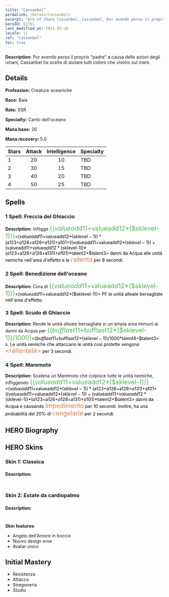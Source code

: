 ```yaml
---
title: "Cassanbel"
permalink: /heroes/Cassanbel/
excerpt: "Era of Chaos Cassanbel. Cassanbel. Pur avendo perso il proprio \"padre\" a causa delle azioni degli umani, Cassanbel ha scelto di aiutare tutti coloro che vivono sul mare."
heroID: 61701
last_modified_at: 2021-03-16
locale: it
ref: "Cassanbel"
toc: true
---
```

 **Description:** Pur avendo perso il proprio \"padre\" a causa delle azioni degli umani, Cassanbel ha scelto di aiutare tutti coloro che vivono sul mare.
## Details
 **Profession:** Creature oceaniche

 **Race:** Baia

 **Rate:** SSR

 **Specialty:** Canto dell'oceano

 **Mana base:** 20

 **Mana recovery:** 5.0


  | Stars   |     Attack     |  Intelligence  |      Specialty     |
  |---------|:---------------:|:---------------:|--------------------|
  |    1    | 20 | 10 | TBD |
  |    2    | 30 | 15 | TBD |
  |    3    | 40 | 20 | TBD |
  |    4    | 50 | 25 | TBD |

## Spells
### 1 Spell: Freccia del Ghiaccio
 **Description:** Infligge <span style="color: #48b946;font-size:20px">{($valueadd11+$valueadd12*($sklevel-1))}</span><span style="color: black"><($valueadd11+$valueadd12*($sklevel-1))*($a123+$a126+$a128+$a131)+$a101+(($valueadd11+$valueadd12*($sklevel-1))+($valueadd11+$valueadd12*($sklevel-1))*($a123+$a126+$a128+$a131)+$a101)*$talent2+$talent3> danni da Acqua alle unità nemiche nell'area d'effetto e le <span style="color: #e07c44;font-size:20px">rallenta</span><span style="color: black"> per 8 secondi.

### 2 Spell: Benedizione dell'oceano
 **Description:** Cura di <span style="color: #48b946;font-size:20px">{($valueadd11+$valueadd12*($sklevel-1))}</span><span style="color: black"><($valueadd11+$valueadd12*($sklevel-1))> PF le unità alleate bersagliate nell'area d'effetto.

### 3 Spell: Scudo di Ghiaccio
 **Description:** Rende le unità alleate bersagliate in un'ampia area immuni ai danni da Acqua per <span style="color: #48b946;font-size:20px">{($bufflast11+$bufflast12*($sklevel-1))/1000}</span><span style="color: black"><($bufflast11+$bufflast12*($sklevel-1))/1000*$talent4+$talent3> s. Le unità nemiche che attaccano le unità così protette vengono <span style="color: #e07c44;font-size:20px">&lt;rallentate&gt;</span><span style="color: black"> per 3 secondi.

### 4 Spell: Maremoto
 **Description:** Scatena un Maremoto che colpisce tutte le unità nemiche, infliggendo <span style="color: #48b946;font-size:20px">{($valueadd11+$valueadd12*($sklevel-1))}</span><span style="color: black"><($valueadd11+$valueadd12*($sklevel-1))*($a123+$a126+$a128+$a131)+$a101+(($valueadd11+$valueadd12*($sklevel-1))+($valueadd11+$valueadd12*($sklevel-1))*($a123+$a126+$a128+$a131)+$a101)*$talent2+$talent3> danni da Acqua e causando <span style="color: #e07c44;font-size:20px">Impedimento</span><span style="color: black"> per 10 secondi. Inoltre, ha una probabilità del 20% di <span style="color: #e07c44;font-size:20px">congelarle</span><span style="color: black"> per 2 secondi.


## HERO Biography

## HERO Skins
### Skin 1: **Classica**

 **Description:** <span style="color: #ffffff;font-size:20px">Proteggerò le Terre sommerse indifese e spazzerò via quei pirati arroganti!</span>


### Skin 2: **Estate da cardiopalmo**

 **Description:** <span style="color: #ffffff;font-size:20px">La calura estiva non mi ferma! Io voglio donare dolcezza a tutto il mondo!</span>

 **Skin features:** 

   - Angelo dell'Amore in boccio
   - Nuovo design eroe
   - Avatar unico


## Initial Mastery
   - Resistenza
   - Attacco
   - Stregoneria
   - Studio
